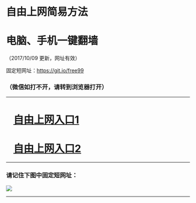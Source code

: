﻿# 自由上网简易方法

# 电脑、手机一键翻墙

（2017/10/09 更新，网址有效）

固定短网址：https://git.io/free99

### （微信如打不开，请转到浏览器打开）


***





# &nbsp;&nbsp; <a href="http://ft2801312451.fwq-tz-1001.info/fwqtz01.html?t=10090017622 " target="_blank">自由上网入口1</a>
# &nbsp;&nbsp; <a href="http://ft1610032595.fwq-tz-1002.info/fwqtz02.html?t=100900122254 " target="_blank">自由上网入口2</a>
***

### 请记住下图中固定短网址：

<img src="https://s3-us-west-2.amazonaws.com/fwq-1001/yjfq-20170905okok.png" /> 


***


